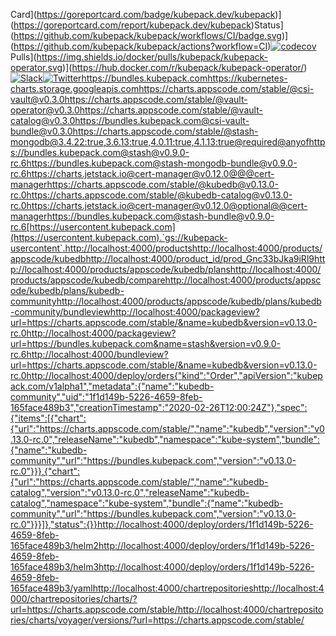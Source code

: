 Card](https://goreportcard.com/badge/kubepack.dev/kubepack)](https://goreportcard.com/report/kubepack.dev/kubepack)Status](https://github.com/kubepack/kubepack/workflows/CI/badge.svg)](https://github.com/kubepack/kubepack/actions?workflow=CI)[![codecov](https://codecov.io/gh/kubepack/kubepack/branch/master/graph/badge.svg)](https://codecov.io/gh/kubepack/kubepack)Pulls](https://img.shields.io/docker/pulls/kubepack/kubepack-operator.svg)](https://hub.docker.com/r/kubepack/kubepack-operator/)[![Slack](http://slack.kubernetes.io/badge.svg)](http://slack.kubernetes.io/#kubepack)[![Twitter](https://img.shields.io/twitter/follow/kubepack.svg?style=social&logo=twitter&label=Follow)](https://twitter.com/intent/follow?screen_name=Kubepack)https://bundles.kubepack.comhttps://kubernetes-charts.storage.googleapis.comhttps://charts.appscode.com/stable/@csi-vault@v0.3.0https://charts.appscode.com/stable/@vault-operator@v0.3.0https://charts.appscode.com/stable/@vault-catalog@v0.3.0https://bundles.kubepack.com@csi-vault-bundle@v0.3.0https://charts.appscode.com/stable/@stash-mongodb@3.4.22:true,3.6.13:true,4.0.11:true,4.1.13:true@required@anyofhttps://bundles.kubepack.com@stash@v0.9.0-rc.6https://bundles.kubepack.com@stash-mongodb-bundle@v0.9.0-rc.6https://charts.jetstack.io@cert-manager@v0.12.0@@@cert-managerhttps://charts.appscode.com/stable/@kubedb@v0.13.0-rc.0https://charts.appscode.com/stable/@kubedb-catalog@v0.13.0-rc.0https://charts.jetstack.io@cert-manager@v0.12.0@optional@@cert-managerhttps://bundles.kubepack.com@stash-bundle@v0.9.0-rc.6[https://usercontent.kubepack.com](https://usercontent.kubepack.com).`gs://kubepack-usercontent`.http://localhost:4000/productshttp://localhost:4000/products/appscode/kubedbhttp://localhost:4000/product_id/prod_Gnc33bJka9iRl9http://localhost:4000/products/appscode/kubedb/planshttp://localhost:4000/products/appscode/kubedb/comparehttp://localhost:4000/products/appscode/kubedb/plans/kubedb-communityhttp://localhost:4000/products/appscode/kubedb/plans/kubedb-community/bundleviewhttp://localhost:4000/packageview?url=https://charts.appscode.com/stable/&name=kubedb&version=v0.13.0-rc.0http://localhost:4000/packageview?url=https://bundles.kubepack.com&name=stash&version=v0.9.0-rc.6http://localhost:4000/bundleview?url=https://charts.appscode.com/stable/&name=kubedb&version=v0.13.0-rc.0http://localhost:4000/deploy/orders{"kind":"Order","apiVersion":"kubepack.com/v1alpha1","metadata":{"name":"kubedb-community","uid":"1f1d149b-5226-4659-8feb-165face489b3","creationTimestamp":"2020-02-26T12:00:24Z"},"spec":{"items":[{"chart":{"url":"https://charts.appscode.com/stable/","name":"kubedb","version":"v0.13.0-rc.0","releaseName":"kubedb","namespace":"kube-system","bundle":{"name":"kubedb-community","url":"https://bundles.kubepack.com","version":"v0.13.0-rc.0"}}},{"chart":{"url":"https://charts.appscode.com/stable/","name":"kubedb-catalog","version":"v0.13.0-rc.0","releaseName":"kubedb-catalog","namespace":"kube-system","bundle":{"name":"kubedb-community","url":"https://bundles.kubepack.com","version":"v0.13.0-rc.0"}}}]},"status":{}}http://localhost:4000/deploy/orders/1f1d149b-5226-4659-8feb-165face489b3/helm2http://localhost:4000/deploy/orders/1f1d149b-5226-4659-8feb-165face489b3/helm3http://localhost:4000/deploy/orders/1f1d149b-5226-4659-8feb-165face489b3/yamlhttp://localhost:4000/chartrepositorieshttp://localhost:4000/chartrepositories/charts/?url=https://charts.appscode.com/stable/http://localhost:4000/chartrepositories/charts/voyager/versions/?url=https://charts.appscode.com/stable/
